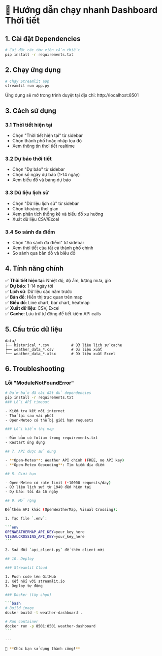 # 🚀 Hướng dẫn chạy nhanh Dashboard Thời tiết

## 1. Cài đặt Dependencies

```bash
# Cài đặt các thư viện cần thiết
pip install -r requirements.txt
```

## 2. Chạy ứng dụng

```bash
# Chạy Streamlit app
streamlit run app.py
```

Ứng dụng sẽ mở trong trình duyệt tại địa chỉ: http://localhost:8501

## 3. Cách sử dụng

### 3.1 Thời tiết hiện tại

- Chọn "Thời tiết hiện tại" từ sidebar
- Chọn thành phố hoặc nhập tọa độ
- Xem thông tin thời tiết realtime

### 3.2 Dự báo thời tiết

- Chọn "Dự báo" từ sidebar
- Chọn số ngày dự báo (1-14 ngày)
- Xem biểu đồ và bảng dự báo

### 3.3 Dữ liệu lịch sử

- Chọn "Dữ liệu lịch sử" từ sidebar
- Chọn khoảng thời gian
- Xem phân tích thống kê và biểu đồ xu hướng
- Xuất dữ liệu CSV/Excel

### 3.4 So sánh đa điểm

- Chọn "So sánh đa điểm" từ sidebar
- Xem thời tiết của tất cả thành phố chính
- So sánh qua bản đồ và biểu đồ

## 4. Tính năng chính

✅ **Thời tiết hiện tại**: Nhiệt độ, độ ẩm, lượng mưa, gió  
✅ **Dự báo**: 1-14 ngày tới  
✅ **Lịch sử**: Dữ liệu các năm trước  
✅ **Bản đồ**: Hiển thị trực quan trên map  
✅ **Biểu đồ**: Line chart, bar chart, heatmap  
✅ **Xuất dữ liệu**: CSV, Excel  
✅ **Cache**: Lưu trữ tự động để tiết kiệm API calls

## 5. Cấu trúc dữ liệu

```
data/
├── historical_*.csv          # Dữ liệu lịch sử cache
├── weather_data_*.csv        # Dữ liệu xuất
└── weather_data_*.xlsx       # Dữ liệu xuất Excel
```

## 6. Troubleshooting

### Lỗi "ModuleNotFoundError"

````bash
# Đảm bảo đã cài đặt đủ dependencies
pip install -r requirements.txt
### Lỗi API timeout

- Kiểm tra kết nối internet
- Thử lại sau vài phút
- Open-Meteo có thể bị giới hạn requests

### Lỗi hiển thị map

- Đảm bảo có folium trong requirements.txt
- Restart ứng dụng

## 7. API được sử dụng

- **Open-Meteo**: Weather API chính (FREE, no API key)
- **Open-Meteo Geocoding**: Tìm kiếm địa điểm

## 8. Giới hạn

- Open-Meteo có rate limit (~10000 requests/day)
- Dữ liệu lịch sử: từ 1940 đến hiện tại
- Dự báo: tối đa 16 ngày

## 9. Mở rộng

Để thêm API khác (OpenWeatherMap, Visual Crossing):

1. Tạo file `.env`:

```env
OPENWEATHERMAP_API_KEY=your_key_here
VISUALCROSSING_API_KEY=your_key_here
```

2. Sửa đổi `api_client.py` để thêm client mới

## 10. Deploy

### Streamlit Cloud

1. Push code lên GitHub
2. Kết nối với streamlit.io
3. Deploy tự động

### Docker (tùy chọn)

```bash
# Build image
docker build -t weather-dashboard .

# Run container
docker run -p 8501:8501 weather-dashboard
```

---

🎉 **Chúc bạn sử dụng thành công!**
````
